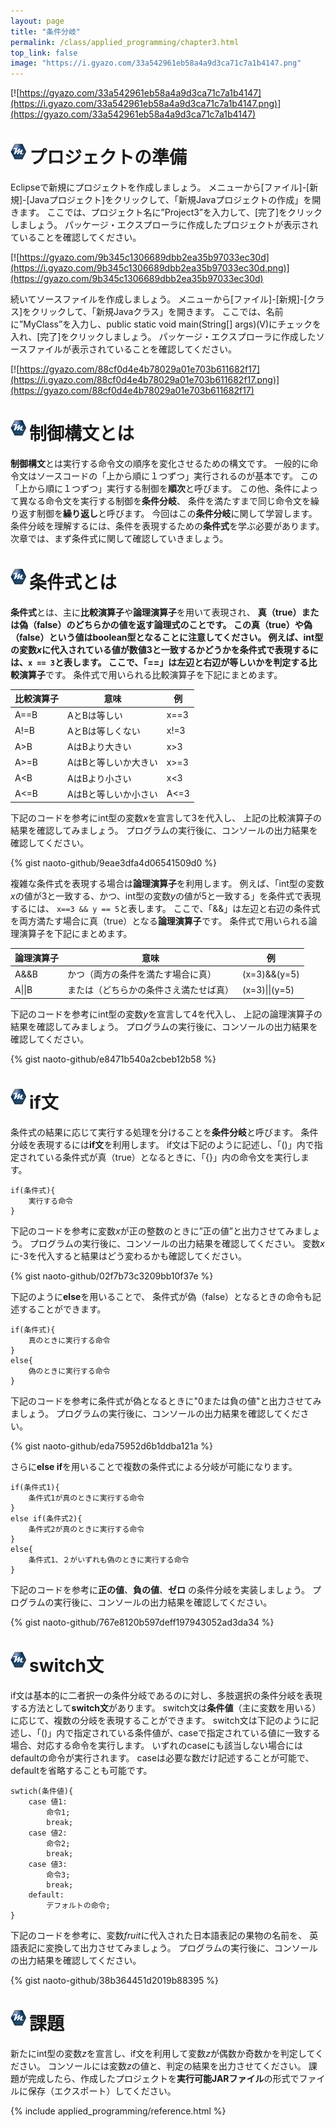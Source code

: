 ```yaml
---
layout: page
title: "条件分岐"
permalink: /class/applied_programming/chapter3.html
top_link: false
image: "https://i.gyazo.com/33a542961eb58a4a9d3ca71c7a1b4147.png"
---
```


[![https://gyazo.com/33a542961eb58a4a9d3ca71c7a1b4147](https://i.gyazo.com/33a542961eb58a4a9d3ca71c7a1b4147.png)](https://gyazo.com/33a542961eb58a4a9d3ca71c7a1b4147)

# <img style="margin-right:5px;margin-bottom:7px" src="/favicon/favicon-25x25.png">プロジェクトの準備

Eclipseで新規にプロジェクトを作成しましょう。
メニューから[ファイル]-[新規]-[Javaプロジェクト]をクリックして、「新規Javaプロジェクトの作成」を開きます。
ここでは、プロジェクト名に”Project3”を入力して、[完了]をクリックしましょう。
パッケージ・エクスプローラに作成したプロジェクトが表示されていることを確認してください。

[![https://gyazo.com/9b345c1306689dbb2ea35b97033ec30d](https://i.gyazo.com/9b345c1306689dbb2ea35b97033ec30d.png)](https://gyazo.com/9b345c1306689dbb2ea35b97033ec30d)

続いてソースファイルを作成しましょう。
メニューから[ファイル]-[新規]-[クラス]をクリックして、「新規Javaクラス」を開きます。
ここでは、名前に”MyClass”を入力し、public static void main(String[] args)(V)にチェックを入れ、[完了]をクリックしましょう。
パッケージ・エクスプローラに作成したソースファイルが表示されていることを確認してください。

[![https://gyazo.com/88cf0d4e4b78029a01e703b611682f17](https://i.gyazo.com/88cf0d4e4b78029a01e703b611682f17.png)](https://gyazo.com/88cf0d4e4b78029a01e703b611682f17)

# <img style="margin-right:5px;margin-bottom:7px" src="/favicon/favicon-25x25.png">制御構文とは

**制御構文**とは実行する命令文の順序を変化させるための構文です。
一般的に命令文はソースコードの「上から順に１つずつ」実行されるのが基本です。
この「上から順に１つずつ」実行する制御を**順次**と呼びます。
この他、条件によって異なる命令文を実行する制御を**条件分岐**、
条件を満たすまで同じ命令文を繰り返す制御を**繰り返し**と呼びます。
今回はこの**条件分岐**に関して学習します。
条件分岐を理解するには、条件を表現するための**条件式**を学ぶ必要があります。
次章では、まず条件式に関して確認していきましょう。

# <img style="margin-right:5px;margin-bottom:7px" src="/favicon/favicon-25x25.png">条件式とは

**条件式**とは、主に**比較演算子**や**論理演算子**を用いて表現され、
**真（true）**または**偽（false）**のどちらかの値を返す論理式のことです。
この真（true）や偽（false）という値はboolean型となることに注意してください。
例えば、int型の変数*x*に代入されている値が数値3と一致するかどうかを条件式で表現するには、`x == 3`と表します。
ここで、「==」は左辺と右辺が等しいかを判定する**比較演算子**です。
条件式で用いられる比較演算子を下記にまとめます。

|比較演算子|意味|例|
|-|-|-|
|A\=\=B|AとBは等しい|x\=\=3|
|A!=B|AとBは等しくない|x!=3|
|A>B|AはBより大きい|x>3|
|A>=B|AはBと等しいか大きい|x>=3|
|A<B|AはBより小さい|x<3|
|A<=B|AはBと等しいか小さい|A<=3|

下記のコードを参考にint型の変数*x*を宣言して3を代入し、
上記の比較演算子の結果を確認してみましょう。
プログラムの実行後に、コンソールの出力結果を確認してください。

{% gist naoto-github/9eae3dfa4d06541509d0 %}

複雑な条件式を表現する場合は**論理演算子**を利用します。
例えば、「int型の変数*x*の値が3と一致する、かつ、int型の変数*y*の値が5と一致する」を条件式で表現するには、
`x==3 && y == 5`と表します。
ここで、「&&」は左辺と右辺の条件式を両方満たす場合に真（true）となる**論理演算子**です。
条件式で用いられる論理演算子を下記にまとめます。

|論理演算子|意味|例|
|-|-|-|
|A&&B|かつ（両方の条件を満たす場合に真）|(x=3)&&(y=5)|
|A&#124;&#124;B|または（どちらかの条件さえ満たせば真）|(x=3)&#124;&#124;(y=5)|

下記のコードを参考にint型の変数*y*を宣言して4を代入し、
上記の論理演算子の結果を確認してみましょう。
プログラムの実行後に、コンソールの出力結果を確認してください。

{% gist naoto-github/e8471b540a2cbeb12b58 %}

# <img style="margin-right:5px;margin-bottom:7px" src="/favicon/favicon-25x25.png">if文

条件式の結果に応じて実行する処理を分けることを**条件分岐**と呼びます。
条件分岐を表現するには**if文**を利用します。
if文は下記のように記述し、「()」内で指定されている条件式が真（true）となるときに、「{}」内の命令文を実行します。

    if(条件式){
    	実行する命令
    }

下記のコードを参考に変数*x*が正の整数のときに”正の値”と出力させてみましょう。
プログラムの実行後に、コンソールの出力結果を確認してください。
変数*x*に-3を代入すると結果はどう変わるかも確認してください。

{% gist naoto-github/02f7b73c3209bb10f37e %}

下記のように**else**を用いることで、
条件式が偽（false）となるときの命令も記述することができます。

    if(条件式){
    	真のときに実行する命令
    }
    else{
    	偽のときに実行する命令
    }

下記のコードを参考に条件式が偽となるときに"0または負の値"と出力させてみましょう。
プログラムの実行後に、コンソールの出力結果を確認してください。

{% gist naoto-github/eda75952d6b1ddba121a %}

さらに**else if**を用いることで複数の条件式による分岐が可能になります。

    if(条件式1){
        条件式1が真のときに実行する命令
    }
    else if(条件式2){
        条件式2が真のときに実行する命令
    }
    else{
        条件式1、２がいずれも偽のときに実行する命令
    }

下記のコードを参考に**正の値**、**負の値**、**ゼロ** の条件分岐を実装しましょう。
プログラムの実行後に、コンソールの出力結果を確認してください。

{% gist naoto-github/767e8120b597deff197943052ad3da34 %}

# <img style="margin-right:5px;margin-bottom:7px" src="/favicon/favicon-25x25.png">switch文

if文は基本的に二者択一の条件分岐であるのに対し、多肢選択の条件分岐を表現する方法として**switch文**があります。
switch文は**条件値**（主に変数を用いる）に応じて、複数の分岐を表現することができます。
switch文は下記のように記述し、「()」内で指定されている条件値が、caseで指定されている値に一致する場合、対応する命令を実行します。
いずれのcaseにも該当しない場合にはdefaultの命令が実行されます。
caseは必要な数だけ記述することが可能で、defaultを省略することも可能です。

    swtich(条件値){
        case 値1:
        	命令1;
            break;
        case 値2:
        	命令2;
        	break;
        case 値3:
        	命令3;
            break;
        default:
        	デフォルトの命令; 
    }

下記のコードを参考に、変数*fruit*に代入された日本語表記の果物の名前を、
英語表記に変換して出力させてみましょう。
プログラムの実行後に、コンソールの出力結果を確認してください。

{% gist naoto-github/38b364451d2019b88395 %}

# <img style="margin-right:5px;margin-bottom:7px" src="/favicon/favicon-25x25.png">課題

新たにint型の変数*z*を宣言し、if文を利用して変数*z*が偶数か奇数かを判定してください。
コンソールには変数*z*の値と、判定の結果を出力させてください。
課題が完成したら、作成したプロジェクトを**実行可能JARファイル**の形式でファイルに保存（エクスポート）してください。

{% include applied_programming/reference.html %}